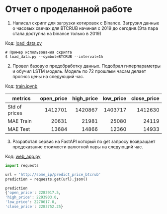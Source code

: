 # Отчет о проделанной работе

1. Написал скрипт для загрузки котировок с Binance. Загрузил данные о часовых свечах для BTCRUB начиная с 2019 до сегодня.(Эта пара стала доступна на binance только в 2019) 


Код: [load_data.py](/load_data.py)
```
# Пример использования скрипта
$ load_data.py --symbol=BTCRUB --interval=1h
```

2. Провел базовую предобработку данных. Подобрал гиперпараметры и обучил LSTM модель. Модель по 72 прошлым часам делает прогноз цены на следующий час.

 Код: [train.ipynb](/train.ipynb)

metrics|open_price|high_price|low_price|close_price
---|---:|---:|---:|---:|
Std of prices|1412701|1420867|1403717|1412630
MAE Train|20631|21981|25080|24119
MAE Test|13684|14866|12360|14933


3. Разработал сервис на FastAPI который по get запросу возвращает предсказание стоимости валютной пары на следующий час.

Код: [web_app.py](/web_app.py)

```python
import requests

url = 'http://some_ip/predict_price_btcrub'
prediction = requests.get(url).json()

prediction
{'open_price': 2282917.5,
'high_price': 2293903.0,
'low_price': 2270617.0,
'close_price': 2283752.25}
```
